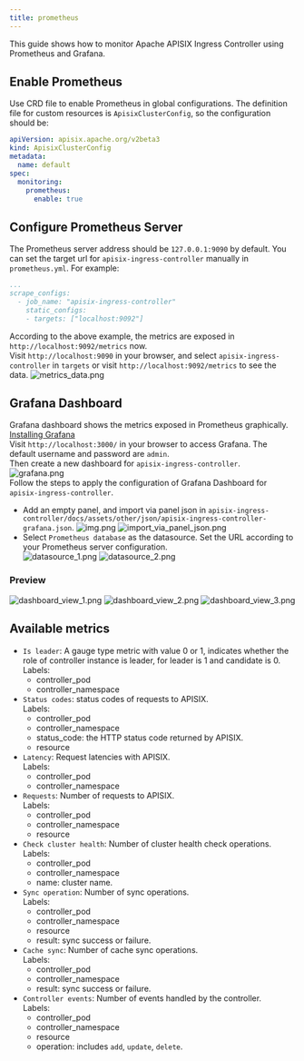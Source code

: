 ```yaml
---
title: prometheus
---
```


<!--
#
# Licensed to the Apache Software Foundation (ASF) under one or more
# contributor license agreements.  See the NOTICE file distributed with
# this work for additional information regarding copyright ownership.
# The ASF licenses this file to You under the Apache License, Version 2.0
# (the "License"); you may not use this file except in compliance with
# the License.  You may obtain a copy of the License at
#
#     http://www.apache.org/licenses/LICENSE-2.0
#
# Unless required by applicable law or agreed to in writing, software
# distributed under the License is distributed on an "AS IS" BASIS,
# WITHOUT WARRANTIES OR CONDITIONS OF ANY KIND, either express or implied.
# See the License for the specific language governing permissions and
# limitations under the License.
#
-->

This guide shows how to monitor Apache APISIX Ingress Controller using Prometheus and Grafana.

## Enable Prometheus

Use CRD file to enable Prometheus in global configurations. The definition file for custom resources is `ApisixClusterConfig`, so the configuration should be:
```yaml
apiVersion: apisix.apache.org/v2beta3
kind: ApisixClusterConfig
metadata:
  name: default
spec:
  monitoring:
    prometheus:
      enable: true
```

## Configure Prometheus Server

The Prometheus server address should be `127.0.0.1:9090` by default. You can set the target url for `apisix-ingress-controller` manually in `prometheus.yml`. 
For example:
```yaml
...
scrape_configs:
  - job_name: "apisix-ingress-controller"
    static_configs:
    - targets: ["localhost:9092"]
```
According to the above example, the metrics are exposed in `http://localhost:9092/metrics` now.  
Visit `http://localhost:9090` in your browser, and select `apisix-ingress-controller` in `targets`
or visit `http://localhost:9092/metrics` to see the data.
![metrics_data.png](../../../assets/images/metrics_data.png)
## Grafana Dashboard

Grafana dashboard shows the metrics exposed in Prometheus graphically.  
[Installing Grafana](https://grafana.com/docs/grafana/latest/#installing-grafana)  
Visit `http://localhost:3000/` in your browser to access Grafana. The default username and password are `admin`.  
Then create a new dashboard for `apisix-ingress-controller`.  
![grafana.png](../../../assets/images/grafana.png)  
Follow the steps to apply the configuration of Grafana Dashboard for `apisix-ingress-controller`.  
- Add an empty panel, and import via panel json in `apisix-ingress-controller/docs/assets/other/json/apisix-ingress-controller-grafana.json`.
![img.png](../../../assets/images/img.png)
![import_via_panel_json.png](../../../assets/images/import_via_panel_json.png)
- Select `Prometheus database` as the datasource. Set the URL according to your Prometheus server configuration.  
![datasource_1.png](../../../assets/images/datasource_1.png)
![datasource_2.png](../../../assets/images/datasource_2.png)
### Preview

![dashboard_view_1.png](../../../assets/images/dashboard_view_1.png)
![dashboard_view_2.png](../../../assets/images/dashboard_view_2.png)
![dashboard_view_3.png](../../../assets/images/dashboard_view_3.png)

## Available metrics
- `Is leader`: A gauge type metric with value 0 or 1, indicates whether the role of controller instance is leader, for leader is 1 and candidate is 0.  
Labels:
  - controller_pod
  - controller_namespace
- `Status codes`: status codes of requests to APISIX.  
Labels:
  - controller_pod
  - controller_namespace
  - status_code: the HTTP status code returned by APISIX.  
  - resource
- `Latency`: Request latencies with APISIX.  
Labels:
  - controller_pod
  - controller_namespace
- `Requests`: Number of requests to APISIX.  
Labels:
  - controller_pod
  - controller_namespace
  - resource
- `Check cluster health`: Number of cluster health check operations.  
Labels:
  - controller_pod
  - controller_namespace
  - name: cluster name.
- `Sync operation`: Number of sync operations.  
Labels:
  - controller_pod
  - controller_namespace
  - resource
  - result: sync success or failure.
- `Cache sync`: Number of cache sync operations.  
Labels:
  - controller_pod
  - controller_namespace
  - result: sync success or failure.
- `Controller events`: Number of events handled by the controller.  
Labels:
  - controller_pod
  - controller_namespace
  - resource
  - operation: includes `add`, `update`, `delete`.